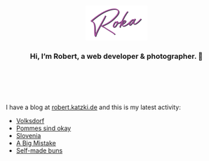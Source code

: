 <div align="center">
  <br>
  <br>
  <br>
  <br>
  <a href="https://robert.katzki.de/">
    <img width="140" src="https://github.com/ro-ka/ro-ka/blob/master/logo.svg" alt="Roka">
  </a>
  <br>
  <h3>Hi, I’m Robert, a web developer & photographer. 👋</h3>
 
  <br>
  <br>
  <br>
  <br>
</div>

I have a blog at [robert.katzki.de](https://robert.katzki.de/) and this is my latest activity:
<!-- BLOG-POST-LIST:START -->
- [Volksdorf](https://robert.katzki.de/photos/2022/volksdorf)
- [Pommes sind okay](https://robert.katzki.de/photos/2022/pommes-sind-okay)
- [Slovenia](https://robert.katzki.de/photos/2022/slovenia)
- [A Big Mistake](https://robert.katzki.de/posts/a-big-mistake)
- [Self-made buns](https://robert.katzki.de/posts/buns)
<!-- BLOG-POST-LIST:END -->
